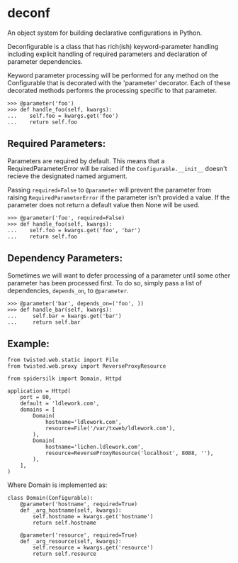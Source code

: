 deconf
======

An object system for building declarative configurations in Python.

Deconfigurable is a class that has rich(ish) keyword-parameter handling including
explicit handling of required parameters and declaration of parameter
dependencies.

Keyword parameter processing will be performed for any method on the
Configurable that is decorated with the 'parameter' decorator. Each of these
decorated methods performs the processing specific to that parameter.

    >>> @parameter('foo')
    >>> def handle_foo(self, kwargs):
    ...    self.foo = kwargs.get('foo')
    ...    return self.foo

Required Parameters:
--------------------

Parameters are required by default. This means that a RequiredParameterError
will be raised if the `Configurable.__init__` doesn't recieve the designated
named argument. 

Passing `required=False` to `@parameter` will prevent the parameter from
raising `RequiredParameterError` if the parameter isn't provided a value. If
the parameter does not return a default value then None will be used.

    >>> @parameter('foo', required=False)
    >>> def handle_foo(self, kwargs):
    ...    self.foo = kwargs.get('foo', 'bar')
    ...    return self.foo


Dependency Parameters:
----------------------
   
Sometimes we will want to defer processing of a parameter until some other
parameter has been processed first. To do so, simply pass a list of
dependencies, `depends_on`, to `@parameter`.

    >>> @parameter('bar', depends_on=('foo', ))
    >>> def handle_bar(self, kwargs):
    ...     self.bar = kwargs.get('bar')
    ...     return self.bar

Example:
-------

    from twisted.web.static import File
    from twisted.web.proxy import ReverseProxyResource

    from spidersilk import Domain, Httpd

    application = Httpd(
        port = 80,
        default = 'ldlework.com',
        domains = [
            Domain(
                hostname='ldlework.com',
                resource=File('/var/txweb/ldlework.com'),
            ),
            Domain(
                hostname='lichen.ldlework.com',
                resource=ReverseProxyResource('localhost', 8088, ''),
            ),
        ],
    )


Where Domain is implemented as:

    class Domain(Configurable):
        @parameter('hostname', required=True)
        def _arg_hostname(self, kwargs):
            self.hostname = kwargs.get('hostname')
            return self.hostname

        @parameter('resource', required=True)
        def _arg_resource(self, kwargs):
            self.resource = kwargs.get('resource')
            return self.resource



